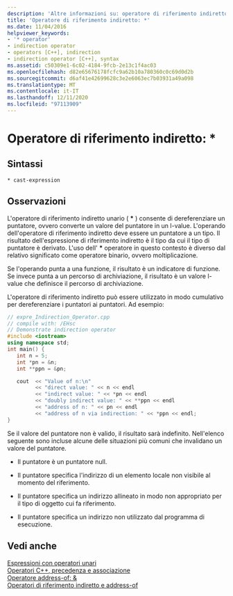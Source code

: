 ```yaml
---
description: 'Altre informazioni su: operatore di riferimento indiretto: *'
title: 'Operatore di riferimento indiretto: *'
ms.date: 11/04/2016
helpviewer_keywords:
- '* operator'
- indirection operator
- operators [C++], indirection
- indirection operator [C++], syntax
ms.assetid: c50309e1-6c02-4184-9fcb-2e13c1f4ac03
ms.openlocfilehash: d82e65676178fcfc9a62b10a780360c0c69d0d2b
ms.sourcegitcommit: d6af41e42699628c3e2e6063ec7b03931a49a098
ms.translationtype: MT
ms.contentlocale: it-IT
ms.lasthandoff: 12/11/2020
ms.locfileid: "97113909"
---
```

# <a name="indirection-operator-"></a>Operatore di riferimento indiretto: *

## <a name="syntax"></a>Sintassi

```
* cast-expression
```

## <a name="remarks"></a>Osservazioni

L'operatore di riferimento indiretto unario ( <strong>\*</strong> ) consente di dereferenziare un puntatore, ovvero converte un valore del puntatore in un l-value. L'operando dell'operatore di riferimento indiretto deve essere un puntatore a un tipo. Il risultato dell'espressione di riferimento indiretto è il tipo da cui il tipo di puntatore è derivato. L'uso dell' <strong>\*</strong> operatore in questo contesto è diverso dal relativo significato come operatore binario, ovvero moltiplicazione.

Se l'operando punta a una funzione, il risultato è un indicatore di funzione. Se invece punta a un percorso di archiviazione, il risultato è un valore l-value che definisce il percorso di archiviazione.

L'operatore di riferimento indiretto può essere utilizzato in modo cumulativo per dereferenziare i puntatori ai puntatori. Ad esempio:

```cpp
// expre_Indirection_Operator.cpp
// compile with: /EHsc
// Demonstrate indirection operator
#include <iostream>
using namespace std;
int main() {
   int n = 5;
   int *pn = &n;
   int **ppn = &pn;

   cout  << "Value of n:\n"
         << "direct value: " << n << endl
         << "indirect value: " << *pn << endl
         << "doubly indirect value: " << **ppn << endl
         << "address of n: " << pn << endl
         << "address of n via indirection: " << *ppn << endl;
}
```

Se il valore del puntatore non è valido, il risultato sarà indefinito. Nell'elenco seguente sono incluse alcune delle situazioni più comuni che invalidano un valore del puntatore.

- Il puntatore è un puntatore null.

- Il puntatore specifica l'indirizzo di un elemento locale non visibile al momento del riferimento.

- Il puntatore specifica un indirizzo allineato in modo non appropriato per il tipo di oggetto cui fa riferimento.

- Il puntatore specifica un indirizzo non utilizzato dal programma di esecuzione.

## <a name="see-also"></a>Vedi anche

[Espressioni con operatori unari](../cpp/expressions-with-unary-operators.md)<br/>
[Operatori C++, precedenza e associazione](../cpp/cpp-built-in-operators-precedence-and-associativity.md)<br/>
[Operatore address-of: &](../cpp/address-of-operator-amp.md)<br/>
[Operatori di riferimento indiretto e address-of](../c-language/indirection-and-address-of-operators.md)
